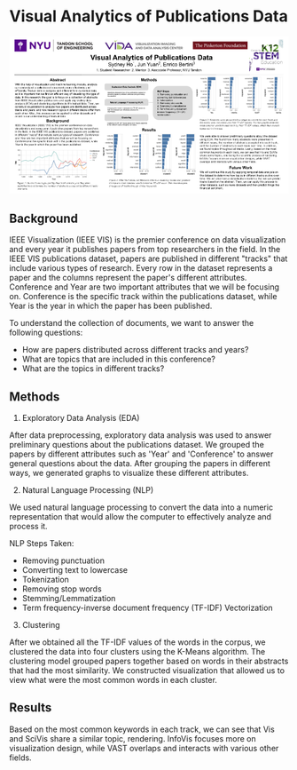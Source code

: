 # Visual Analytics of Publications Data

![Alt text](https://github.com/sydney-ho/publications-dataset-analysis/blob/main/Sydney%20Ho.png)

## Background

IEEE Visualization (IEEE VIS) is the premier conference on data visualization and every year it publishes papers from top researchers in the field. In the IEEE VIS publications dataset, papers are published in different "tracks" that include various types of research. Every row in the dataset represents a paper and the columns represent the paper's different attributes. Conference and Year are two important attributes that we will be focusing on. Conference is the specific track within the publications dataset, while Year is the year in which the paper has been published. 

To understand the collection of documents, we want to answer the following questions:

  * How are papers distributed across different tracks and years?
  * What are topics that are included in this conference?
  * What are the topics in different tracks?

## Methods

1. Exploratory Data Analysis (EDA)

After data preprocessing, exploratory data analysis was used to answer preliminary questions about the publications dataset. We grouped the papers by different attributes such as 'Year' and 'Conference' to answer general questions about the data. After grouping the papers in different ways, we generated graphs to visualize these different attributes.

2. Natural Language Processing (NLP)

We used natural language processing to convert the data into a numeric representation that would allow the computer to effectively analyze and process it.

   NLP Steps Taken:

   * Removing punctuation
   * Converting text to lowercase
   * Tokenization
   * Removing stop words
   * Stemming/Lemmatization
   * Term frequency-inverse document frequency (TF-IDF) Vectorization

3. Clustering

After we obtained all the TF-IDF values of the words in the corpus, we clustered the data into four clusters using the K-Means algorithm. The clustering model grouped papers together based on words in their abstracts that had the most similarity. We constructed visualization that allowed us to view what were the most common words in each cluster.

## Results

Based on the most common keywords in each track, we can see that Vis and SciVis share a similar topic, rendering. InfoVis focuses more on visualization design, while VAST overlaps and interacts with various other fields.
